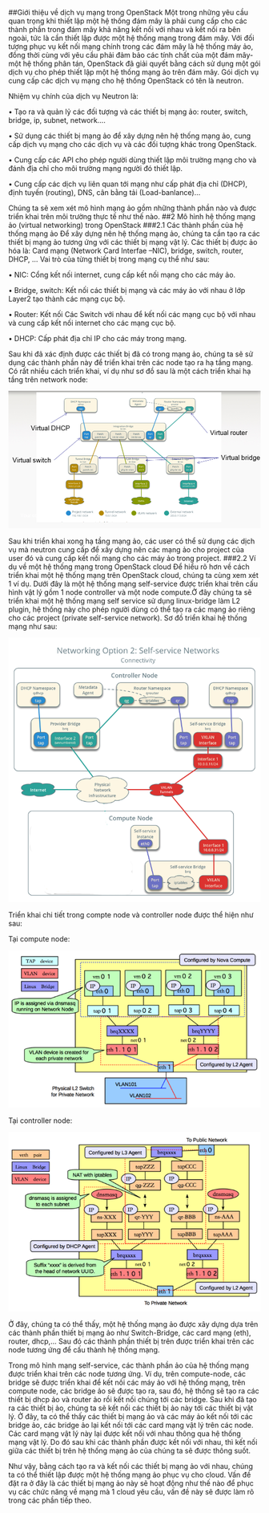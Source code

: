 ##Giới thiệu về dịch vụ mạng trong OpenStack
Một trong những yêu cầu quan trọng khi thiết lập một hệ thống đám mây là phải cung cấp cho các thành phần trong đám mây khả năng kết nối với nhau và kết nối ra bên ngoài, tức là cần thiết lập được một hệ thống mạng trong đám mây. Với đối tượng phục vụ kết nối mạng chính trong các đám mây là hệ thống máy ảo, đồng thời cùng với yêu cầu phải đảm bảo các tính chất của một đám mây- một hệ thống phân tán, OpenStack đã giải quyết bằng cách sử dụng một gói dịch vụ cho phép thiết lập một hệ thống mạng ảo trên đám mây. Gói dịch vụ cung cấp các dịch vụ mạng cho hệ thống OpenStack có tên là neutron.

Nhiệm vụ chính của dịch vụ Neutron là:

•	Tạo ra và quản lỷ các đối tượng và các thiết bị mạng ảo: router, switch, bridge, ip, subnet, network….

•	Sử dụng các thiết bị mạng ảo để xây dựng nên hệ thống mạng ảo, cung cấp dịch vụ mạng cho các dịch vụ và các đối tượng khác trong OpenStack.

•	Cung cấp các API cho phép người dùng thiết lập môi trường mạng cho và đánh địa chỉ cho môi trường mạng người đó thiết lập.

•	Cung cấp các dịch vụ liên quan tới mạng như cấp phát địa chỉ (DHCP), định tuyến (routing), DNS, cân bằng tải (Load-banlance)…

Chúng ta sẽ xem xét mô hình mạng ảo gồm những thành phần nào và được triển khai trên môi trường thực tế như thế nào.
##2 Mô hình hệ thống mạng ảo (virtual networking) trong OpenStack
###2.1 Các thành phần của hệ thống mạng ảo 
Để xây dựng nên hệ thống mạng ảo, chúng ta cần tạo ra các thiết bị mạng ảo tương ứng với các thiết bị mạng vật lý. Các thiết bị được ảo hóa là: Card mạng (Network Card Interfae –NIC), bridge, switch, router, DHCP, … Vai trò của từng thiết bị trong mạng cụ thể như sau:

•	NIC: Cổng kết nối internet, cung cấp kết nối mạng cho các máy ảo.

•	Bridge, switch: Kết nối các thiết bị  mạng và các máy ảo với nhau ở lớp Layer2 tạo thành các mạng cục bộ.

•	Router: Kết nối Các Switch với nhau để kết nối các mạng cục bộ với nhau và cung cấp kết nối internet cho các mạng cục bộ.

•	DHCP: Cấp phát địa chỉ IP cho các máy trong mạng.

Sau khi đã xác định được các thiết bị đã có trong mạng ảo, chúng ta sẽ sử dụng các thành phần này để triển khai trên các node tạo ra hạ tầng mạng. Có rất nhiều cách triển khai, ví dụ như sơ đồ sau là một cách triển khai hạ tầng trên network node:

![virtual-device-example.png](./img/virtual-device-example.png)

Sau khi triển khai xong hạ tầng mạng ảo, các user có thể sử dụng các dịch vụ mà neutron cung cấp để xây dựng nên các mạng ảo cho project của user đó và cung cấp kết nối mạng cho các máy ảo trong project. 
###2.2 Ví dụ về một hệ thống mạng trong OpenStack cloud
Để hiểu rõ hơn về cách triển khai một hệ thống mạng trên OpenStack cloud, chúng ta cùng xem xét 1 ví dụ. Dưới đây là một hệ thống mạng self-service  được triển khai trên cấu hình vật lý gồm 1 node controller và một node compute.Ở đây chúng ta sẽ triển khai một hệ thống mạng self service sử dụng linux-bridge làm L2 plugin, hệ thống này cho phép người dùng có thể tạo ra các mạng ảo riêng cho các project (private self-service network). Sơ đồ triển khai hệ thống mạng như sau:

![self-service-architect1.png](./img/self-service-architect1.png)

Triển khai chi tiết trong compte node và controller node được thể hiện như sau:

Tại compute node:

![self-service-architect-compute-node.png](./img/self-service-architect-compute-node.png)

Tại controller node:

![self-service-architect-controller-node.png](./img/self-service-architect-controller-node.png)

Ở đây, chúng ta có thể thấy, một hệ thống mạng ảo được xây dựng dựa trên các thành phần thiết bị mạng ảo như Switch-Bridge, các card mạng (eth), router, dhcp,... Sau đó các thành phần thiết bị trên được triển khai trên các node tương ứng để cấu thành hệ thống mạng.

Trong mô hình mạng self-service, các thành phần ảo của hệ thống mạng được triển khai trên các node tương ứng. Ví dụ, trên compute-node, các bridge sẽ được triển khai để kết nối các máy ảo với hệ thống mạng, trên compute node, các bridge ảo sẽ được tạo ra, sau đó, hệ thống sẽ tạo ra các thiết bị dhcp ảo và router ảo rồi kết nối chúng tới các bridge. Sau khi đã tạo ra các thiết bị ảo, chúng ta sẽ kết nối các thiết bị ảo này tới các thiết bị vật lý. Ở đây, ta có thể thấy các thiết bị mạng ảo và các máy ảo kết nối tới các bridge ảo, các bridge ảo lại kết nối tới các card mạng vật lý trên các node. Các card mạng vật lý này lại được kết nối với nhau thông qua hệ thống mạng vật lý. Do đó sau khi các thành phần được kết nối với nhau, thì kết nối giữa các thiết bị trên hệ thống mạng ảo của chúng ta sẽ được thông suốt.

Như vậy, bằng cách tạo ra và kết nối các thiết bị mạng ảo với nhau, chúng ta có thể thiết lập được một hệ thống mạng ảo phục vụ cho cloud. Vấn đề đặt ra ở đây là các thiết bị mạng ảo này sẽ hoạt động như thế nào để phục vụ các chức năng về mạng mà 1 cloud yêu cầu, vấn đề này sẽ được làm rõ trong các phần tiếp theo.
